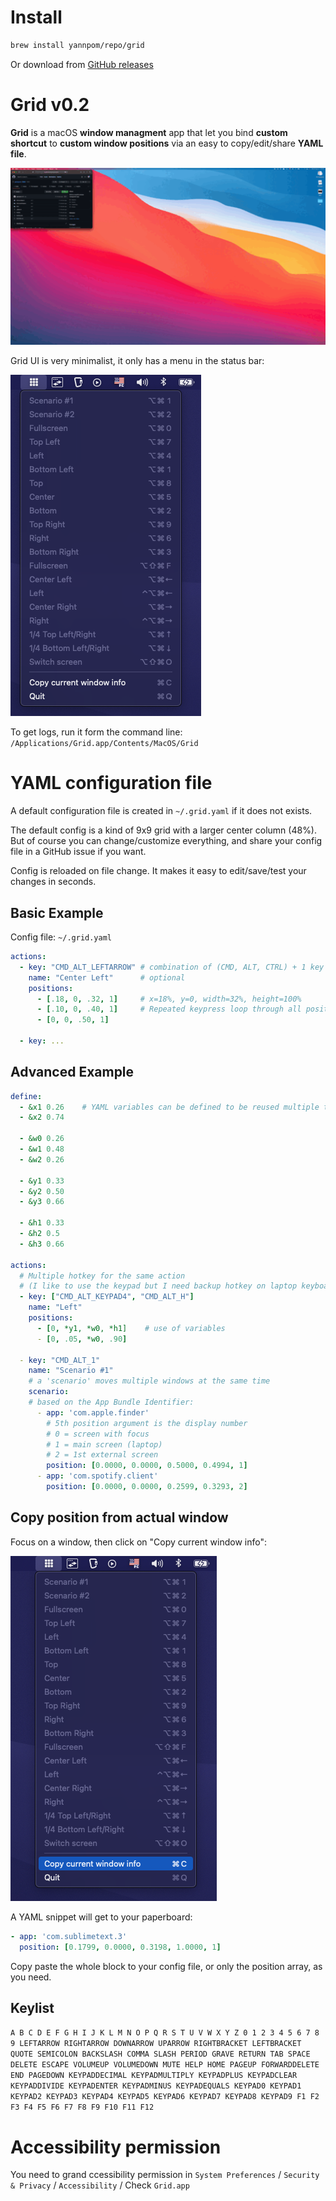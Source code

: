 # Install

```sh
brew install yannpom/repo/grid
```

Or download from [GitHub releases](https://github.com/yannpom/Grid/releases)

# Grid v0.2

**Grid** is a macOS **window managment** app that let you bind **custom shortcut** to **custom window positions** via an easy to copy/edit/share **YAML file**.

![](https://raw.githubusercontent.com/yannpom/Grid/master/demo.gif)

Grid UI is very minimalist, it only has a menu in the status bar:

![](https://raw.githubusercontent.com/yannpom/Grid/master/menu.png)

To get logs, run it form the command line: `/Applications/Grid.app/Contents/MacOS/Grid`

# YAML configuration file

A default configuration file is created in `~/.grid.yaml` if it does not exists.

The default config is a kind of 9x9 grid with a larger center column (48%). But of course you can change/customize everything, and share your config file in a GitHub issue if you want.

Config is reloaded on file change. It makes it easy to edit/save/test your changes in seconds.

## Basic Example

Config file: `~/.grid.yaml`

```yaml
actions:
  - key: "CMD_ALT_LEFTARROW" # combination of (CMD, ALT, CTRL) + 1 key
    name: "Center Left"      # optional
    positions:
      - [.18, 0, .32, 1]     # x=18%, y=0, width=32%, height=100%
      - [.10, 0, .40, 1]     # Repeated keypress loop through all positions
      - [0, 0, .50, 1]

  - key: ...
```


## Advanced Example

```yaml
define:
  - &x1 0.26    # YAML variables can be defined to be reused multiple times
  - &x2 0.74
  
  - &w0 0.26
  - &w1 0.48
  - &w2 0.26
  
  - &y1 0.33
  - &y2 0.50
  - &y3 0.66

  - &h1 0.33
  - &h2 0.5
  - &h3 0.66

actions:
  # Multiple hotkey for the same action
  # (I like to use the keypad but I need backup hotkey on laptop keyboard)
  - key: ["CMD_ALT_KEYPAD4", "CMD_ALT_H"]
    name: "Left"
    positions:
      - [0, *y1, *w0, *h1]    # use of variables
      - [0, .05, *w0, .90]

  - key: "CMD_ALT_1"
    name: "Scenario #1"
    # a 'scenario' moves multiple windows at the same time
    scenario:
    # based on the App Bundle Identifier:
      - app: 'com.apple.finder'
        # 5th position argument is the display number
        # 0 = screen with focus
        # 1 = main screen (laptop)
        # 2 = 1st external screen
        position: [0.0000, 0.0000, 0.5000, 0.4994, 1]
      - app: 'com.spotify.client'
        position: [0.0000, 0.0000, 0.2599, 0.3293, 2]
```

## Copy position from actual window

Focus on a window, then click on "Copy current window info":

![](https://raw.githubusercontent.com/yannpom/Grid/master/menu2.png)

A YAML snippet will get to your paperboard:

```yaml
- app: 'com.sublimetext.3'
  position: [0.1799, 0.0000, 0.3198, 1.0000, 1]
```

Copy paste the whole block to your config file, or only the position array, as you need.

## Keylist

`A B C D E F G H I J K L M N O P Q R S T U V W X Y Z
0 1 2 3 4 5 6 7 8 9
LEFTARROW RIGHTARROW DOWNARROW UPARROW
RIGHTBRACKET LEFTBRACKET QUOTE SEMICOLON BACKSLASH COMMA SLASH PERIOD GRAVE RETURN TAB SPACE DELETE ESCAPE VOLUMEUP VOLUMEDOWN MUTE HELP HOME PAGEUP FORWARDDELETE END PAGEDOWN
KEYPADDECIMAL KEYPADMULTIPLY KEYPADPLUS KEYPADCLEAR KEYPADDIVIDE KEYPADENTER KEYPADMINUS KEYPADEQUALS KEYPAD0 KEYPAD1 KEYPAD2 KEYPAD3 KEYPAD4 KEYPAD5 KEYPAD6 KEYPAD7 KEYPAD8 KEYPAD9
F1 F2 F3 F4 F5 F6 F7 F8 F9 F10 F11 F12
`

# Accessibility permission

You need to grand ccessibility permission in `System Preferences` / `Security & Privacy` / `Accessibility` / Check `Grid.app`
